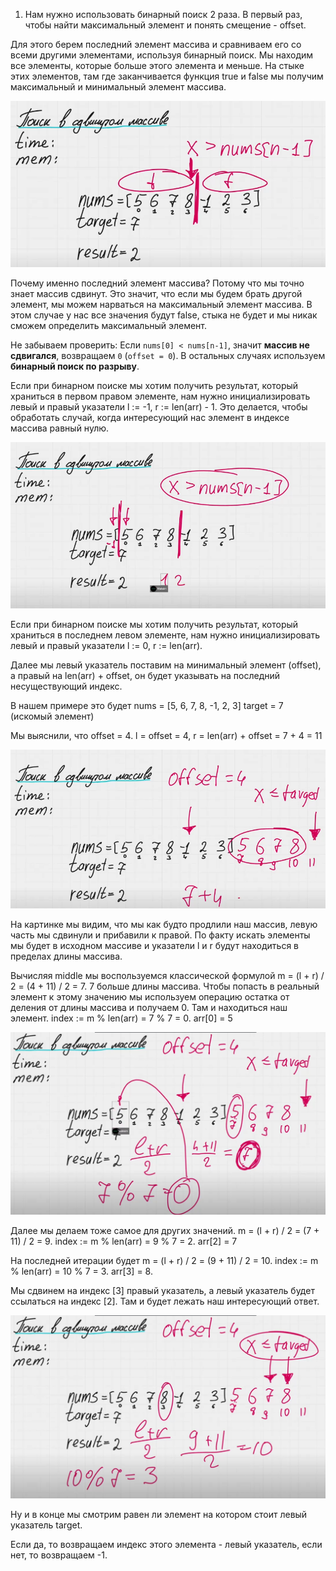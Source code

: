 1) Нам нужно использовать бинарный поиск 2 раза.
В первый раз, чтобы найти максимальный элемент и понять смещение - offset.

Для этого берем последний элемент массива и сравниваем его со всеми другими элементами, используя бинарный поиск. Мы находим все элементы, которые больше этого элемента и меньше. На стыке этих элементов, там где заканчивается функция true и false мы получим максимальный и минимальный элемент массива.

![1](images/1.png)

Почему именно последний элемент массива? Потому что мы точно знает массив сдвинут. Это значит, что если мы будем брать другой элемент, мы можем нарваться на максимальный элемент массива. В этом случае у нас все значения будут false, стыка не будет и мы никак сможем определить максимальный элемент.

Не забываем проверить: Если `nums[0] < nums[n-1]`, значит **массив не сдвигался**, возвращаем `0` (`offset = 0`). В остальных случаях используем **бинарный поиск по разрыву**.

Если при бинарном поиске мы хотим получить результат, который храниться в первом правом элементе, нам нужно инициализировать левый и правый указатели l := -1, r := len(arr) - 1. Это делается, чтобы обработать случай, когда интересующий нас элемент в индексе массива равный нулю.

![2](images/2.png)

Если при бинарном поиске мы хотим получить результат, который храниться в последнем левом элементе, нам нужно инициализировать левый и правый указатели l := 0, r := len(arr).

Далее мы левый указатель поставим на минимальный элемент (offset), а правый на len(arr) + offset, он будет указывать на последний несуществующий индекс.

В нашем примере это будет 
nums = [5, 6, 7, 8, -1, 2, 3]
target = 7 (искомый элемент)

Мы выяснили, что offset = 4. 
l = offset = 4, 
r = len(arr) + offset = 7 + 4 = 11

![3](images/3.png)

На картинке мы видим, что мы как будто продлили наш массив, левую часть мы сдвинули и прибавили к правой. По факту искать элементы мы будет в исходном массиве и указатели l и r будут находиться в пределах длины массива.

Вычисляя middle мы воспользуемся классической формулой m = (l + r) / 2 = (4 + 11) / 2 = 7. 7 больше длины массива. Чтобы попасть в реальный элемент к этому значению мы используем операцию остатка от деления от длины массива и получаем 0. Там и находиться наш элемент. 
index := m % len(arr) = 7 % 7 = 0. arr[0] = 5

![4](images/4.png)

Далее мы делаем тоже самое для других значений.
m = (l + r) / 2 = (7 + 11) / 2 = 9.
index := m % len(arr) = 9 % 7 = 2. arr[2] = 7

На последней итерации будет
m = (l + r) / 2 = (9 + 11) / 2 = 10.
index := m % len(arr) = 10 % 7 = 3. arr[3] = 8.

Мы сдвинем на индекс [3] правый указатель, а левый указатель будет ссылаться на индекс [2]. Там и будет лежать наш интересующий ответ.

![5](images/5.png)

Ну и в конце мы смотрим равен ли элемент на котором стоит левый указатель target.

Если да, то возвращаем индекс этого элемента - левый указатель, если нет, то возвращаем -1.

